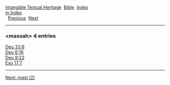 [Intangible Textual Heritage](../../index)  [Bible](../index) 
[Index](index)   
[m Index](_m_)  
  [Previous](c07184)  [Next](c07186) 

------------------------------------------------------------------------

### &lt;massah&gt; 4 entries

[Deu 33:8](../kjv/deu033.htm#008)  
[Deu 6:16](../kjv/deu006.htm#016)  
[Deu 9:22](../kjv/deu009.htm#022)  
[Exo 17:7](../kjv/exo017.htm#007)  

------------------------------------------------------------------------

[Next: mast (2)](c07186)

